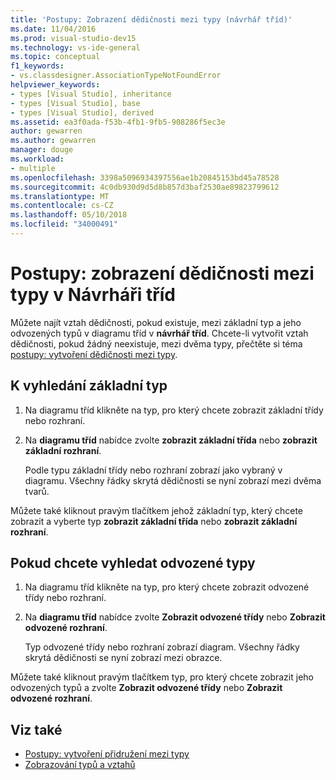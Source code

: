 ```yaml
---
title: 'Postupy: Zobrazení dědičnosti mezi typy (návrhář tříd)'
ms.date: 11/04/2016
ms.prod: visual-studio-dev15
ms.technology: vs-ide-general
ms.topic: conceptual
f1_keywords:
- vs.classdesigner.AssociationTypeNotFoundError
helpviewer_keywords:
- types [Visual Studio], inheritance
- types [Visual Studio], base
- types [Visual Studio], derived
ms.assetid: ea3f0ada-f53b-4fb1-9fb5-908286f5ec3e
author: gewarren
ms.author: gewarren
manager: douge
ms.workload:
- multiple
ms.openlocfilehash: 3398a5096934397556ae1b20845153bd45a78528
ms.sourcegitcommit: 4c0db930d9d5d8b857d3baf2530ae89823799612
ms.translationtype: MT
ms.contentlocale: cs-CZ
ms.lasthandoff: 05/10/2018
ms.locfileid: "34000491"
---
```

# <a name="how-to-view-inheritance-between-types-in-class-designer"></a>Postupy: zobrazení dědičnosti mezi typy v Návrháři tříd

Můžete najít vztah dědičnosti, pokud existuje, mezi základní typ a jeho odvozených typů v diagramu tříd v **návrhář tříd**. Chcete-li vytvořit vztah dědičnosti, pokud žádný neexistuje, mezi dvěma typy, přečtěte si téma [postupy: vytvoření dědičnosti mezi typy](how-to-create-inheritance-between-types.md).

## <a name="to-find-the-base-type"></a>K vyhledání základní typ

1.  Na diagramu tříd klikněte na typ, pro který chcete zobrazit základní třídy nebo rozhraní.

2.  Na **diagramu tříd** nabídce zvolte **zobrazit základní třída** nebo **zobrazit základní rozhraní**.

     Podle typu základní třídy nebo rozhraní zobrazí jako vybraný v diagramu. Všechny řádky skrytá dědičnosti se nyní zobrazí mezi dvěma tvarů.

Můžete také kliknout pravým tlačítkem jehož základní typ, který chcete zobrazit a vyberte typ **zobrazit základní třída** nebo **zobrazit základní rozhraní**.

## <a name="to-find-the-derived-types"></a>Pokud chcete vyhledat odvozené typy

1.  Na diagramu tříd klikněte na typ, pro který chcete zobrazit odvozené třídy nebo rozhraní.

2.  Na **diagramu tříd** nabídce zvolte **Zobrazit odvozené třídy** nebo **Zobrazit odvozené rozhraní**.

     Typ odvozené třídy nebo rozhraní zobrazí diagram. Všechny řádky skrytá dědičnosti se nyní zobrazí mezi obrazce.

Můžete také kliknout pravým tlačítkem typ, pro který chcete zobrazit jeho odvozených typů a zvolte **Zobrazit odvozené třídy** nebo **Zobrazit odvozené rozhraní**.

## <a name="see-also"></a>Viz také

- [Postupy: vytvoření přidružení mezi typy](how-to-create-associations-between-types.md)
- [Zobrazování typů a vztahů](viewing-types-and-relationships.md)